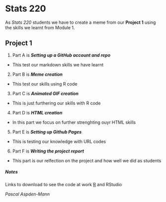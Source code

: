 # Stats 220 
As *Stats 220* students we have to create a meme from our **Project 1** using the skills we learnt from Module 1.


## Project 1


1. Part A is ***Setting up a GitHub account and repo***
* This test our markdown skills we have learnt

2. Part B is ***Meme creation***
* This test our skills using R code

3. Part C is ***Animated GIF creation***
* This is just furthering our skills with R code

4. Part D is ***HTML creation***
* In this part we focus on further strenghting ouyr HTML skills

5. Part E is ***Setting up Github Pages***
* This is testing our knowledge with URL codes

6. Part F is ***Writing the project report***
* This part is our relfection on the project and how well we did as students


##### Notes
Links to download to see the code at work [R](https://cran.r-project.org/) and RStudio

*Pascal* *Aspden-Mann*



